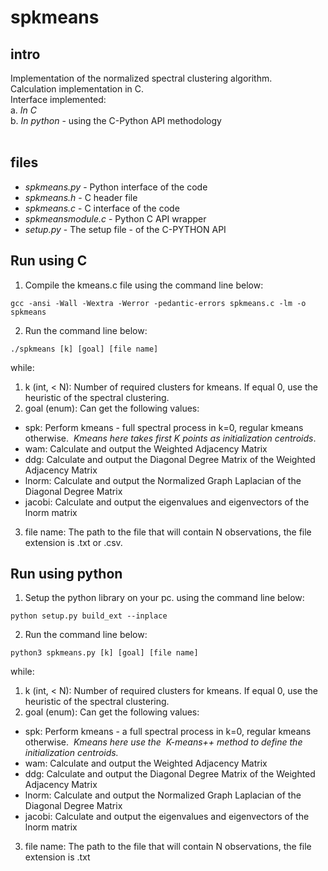 # spkmeans 
## intro 
Implementation of the normalized spectral clustering algorithm.<br/>
Calculation implementation in C. <br/>
Interface implemented: <br/>
a. _In C_ <br/>
b. _In python_ - using the C-Python API methodology <br/>
<br/>
## files <br/>
- _spkmeans.py_ - Python interface of the code
- _spkmeans.h_ - C header file
- _spkmeans.c_ - C interface of the code
- _spkmeansmodule.c_ - Python C API wrapper
- _setup.py_ - The setup file - of the C-PYTHON API
## Run using C
1. Compile the kmeans.c file using the command line below: 
```
gcc -ansi -Wall -Wextra -Werror -pedantic-errors spkmeans.c -lm -o spkmeans 
```
2. Run the command line below: 
```
./spkmeans [k] [goal] [file name]
```
while:
1. k (int, < N): Number of required clusters for kmeans. If equal 0, use the heuristic of the spectral clustering.
2. goal (enum): Can get the following values:
- spk: Perform kmeans - full spectral process in k=0, regular kmeans otherwise.  _Kmeans here takes first K points as initialization centroids_.  
- wam: Calculate and output the Weighted Adjacency Matrix  
- ddg: Calculate and output the Diagonal Degree Matrix of the Weighted Adjacency Matrix  
- lnorm: Calculate and output the Normalized Graph Laplacian of the Diagonal Degree Matrix
- jacobi: Calculate and output the eigenvalues and eigenvectors of the lnorm matrix 
3. file name: The path to the file that will contain N observations, the file extension is .txt
or .csv.

## Run using python 
1. Setup the python library on your pc. using the command line below: 
```
python setup.py build_ext --inplace
```
2. Run the command line below: 
```
python3 spkmeans.py [k] [goal] [file name]
```
while:
1. k (int, < N): Number of required clusters for kmeans. If equal 0, use the heuristic of the spectral clustering.
2. goal (enum): Can get the following values:
- spk: Perform kmeans - a full spectral process in k=0, regular kmeans otherwise.  _Kmeans here use the  K-means++ method to define the initialization centroids._
- wam: Calculate and output the Weighted Adjacency Matrix  
- ddg: Calculate and output the Diagonal Degree Matrix of the Weighted Adjacency Matrix  
- lnorm: Calculate and output the Normalized Graph Laplacian of the Diagonal Degree Matrix
- jacobi: Calculate and output the eigenvalues and eigenvectors of the lnorm matrix 
3. file name: The path to the file that will contain N observations, the file extension is .txt
